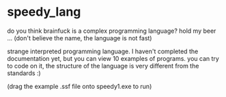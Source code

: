 # speedy_lang
do you think brainfuck is a complex programming language? hold my beer ... (don't believe the name, the language is not fast)

strange interpreted programming language. I haven't completed the documentation yet, but you can view 10 examples of programs. you can try to code on it, the structure of the language is very different from the standards :)

(drag the example .ssf file onto speedy1.exe to run)
